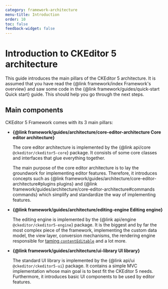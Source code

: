 ```yaml
---
category: framework-architecture
menu-title: Introduction
order: 10
toc: false
feedback-widget: false
---
```


# Introduction to CKEditor 5 architecture

This guide introduces the main pillars of the CKEditor 5 architecture. It is assumed that you have read the {@link framework/index Framework's overview} and saw some code in the {@link framework/guides/quick-start Quick start} guide. This should help you go through the next steps.

## Main components

CKEditor 5 Framework comes with its 3 main pillars:

* **{@link framework/guides/architecture/core-editor-architecture Core editor architecture}**

	The core editor architecture is implemented by the {@link api/core `@ckeditor/ckeditor5-core`} package. It consists of some core classes and interfaces that glue everything together.

	The main purpose of the core editor architecture is to lay the groundwork for implementing editor features. Therefore, it introduces concepts such as {@link framework/guides/architecture/core-editor-architecture#plugins plugins} and {@link framework/guides/architecture/core-editor-architecture#commands commands} which simplify and standardize the way of implementing features.

* **{@link framework/guides/architecture/editing-engine Editing engine}**

	The editing engine is implemented by the {@link api/engine `@ckeditor/ckeditor5-engine`} package. It is the biggest and by far the most complex piece of the framework, implementing the custom data model, the view layer, conversion mechanisms, the rendering engine responsible for [taming `contentEditable`](https://medium.com/content-uneditable/contenteditable-the-good-the-bad-and-the-ugly-261a38555e9c) and a lot more.

* **{@link framework/guides/architecture/ui-library UI library}**

	The standard UI library is implemented by the {@link api/ui `@ckeditor/ckeditor5-ui`} package. It contains a simple MVC implementation whose main goal is to best fit the CKEditor 5 needs. Furthermore, it introduces basic UI components to be used by editor features.
